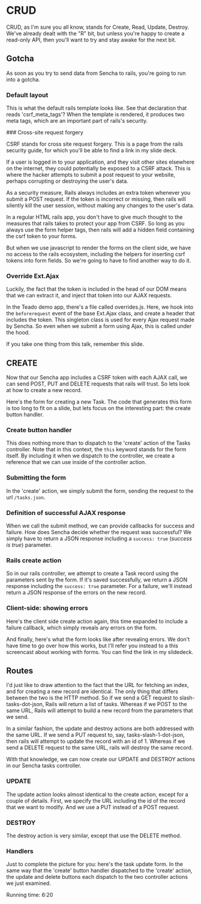 # CRUD

CRUD, as I'm sure you all know, stands for Create, Read, Update, Destroy. We've already dealt with the "R" bit, but unless you're happy to create a read-only API, then you'll want to try and stay awake for the next bit.

## Gotcha

As soon as you try to send data from Sencha to rails, you're going to run into a gotcha.

### Default layout

This is what the default rails template looks like. See that declaration that reads 'csrf_meta_tags'? When the template is rendered, it produces two meta tags, which are an important part of rails's security.

### Cross-site request forgery

CSRF stands for cross site request forgery. This is a page from the rails security guide, for which you'll be able to find a link in my slide deck.

If a user is logged in to your application, and they visit other sites elsewhere on the internet, they could potentially be exposed to a CSRF attack. This is where the hacker attempts to submit a post request to your website, perhaps corrupting or destroying the user's data.

As a security measure, Rails always includes an extra token whenever you submit a POST request. If the token is incorrect or missing, then rails will silently kill the user session, without making any changes to the user's data.

In a regular HTML rails app, you don't have to give much thought to the measures that rails takes to protect your app from CSRF. So long as you always use the form helper tags, then rails will add a hidden field containing the csrf token to your forms.

But when we use javascript to render the forms on the client side, we have no access to the rails ecosystem, including the helpers for inserting csrf tokens into form fields. So we're going to have to find another way to do it.

### Override Ext.Ajax

Luckily, the fact that the token is included in the head of our DOM means that we can extract it, and inject that token into our AJAX requests.

In the Teado demo app, there's a file called overrides.js. Here, we hook into the `beforerequest` event of the base Ext.Ajax class, and create a header that includes the token. This singleton class is used for every Ajax request made by Sencha. So even when we submit a form using Ajax, this is called under the hood.

If you take one thing from this talk, remember this slide.

## CREATE

Now that our Sencha app includes a CSRF token with each AJAX call, we can send POST, PUT and DELETE requests that rails will trust. So lets look at how to create a new record.

Here's the form for creating a new Task. The code that generates this form is too long to fit on a slide, but lets focus on the interesting part: the create button handler.

### Create button handler

This does nothing more than to dispatch to the 'create' action of the Tasks controller. Note that in this context, the `this` keyword stands for the form itself. By including it when we dispatch to the controller, we create a reference that we can use inside of the controller action.

### Submitting the form

In the 'create' action, we simply submit the form, sending the request to the url `/tasks.json`.

### Definition of successful AJAX response

When we call the submit method, we can provide callbacks for success and failure. How does Sencha decide whether the request was successful? We simply have to return a JSON response including a `success: true` (*success is true*) parameter.

### Rails create action

So in our rails controller, we attempt to create a Task record using the parameters sent by the form. If it's saved successfully, we return a JSON response including the `success: true` parameter. For a failure, we'll instead return a JSON response of the errors on the new record.

### Client-side: showing errors

Here's the client side create action again, this time expanded to include a failure callback, which simply reveals any errors on the form.

And finally, here's what the form looks like after revealing errors. We don't have time to go over how this works, but I'll refer you instead to a this screencast about working with forms. You can find the link in my slidedeck.

## Routes

I'd just like to draw attention to the fact that the URL for fetching an index, and for creating a new record are identical. The only thing that differs between the two is the HTTP method. So if we send a GET request to slash-tasks-dot-json, Rails will return a list of tasks. Whereas if we POST to the same URL, Rails will attempt to build a new record from the parameters that we send.

In a similar fashion, the update and destroy actions are both addressed with the same URL. If we send a PUT request to, say, tasks-slash-1-dot-json, then rails will attempt to update the record with an id of 1. Whereas if we send a DELETE request to the same URL, rails will destroy the same record.

With that knowledge, we can now create our UPDATE and DESTROY actions in our Sencha tasks controller.

### UPDATE

The update action looks almost identical to the create action, except for a couple of details. First, we specify the URL including the id of the record that we want to modify. And we use a PUT instead of a POST request.

### DESTROY

The destroy action is very similar, except that use the DELETE method.

### Handlers

Just to complete the picture for you: here's the task update form. In the same way that the 'create' button handler dispatched to the 'create' action, the update and delete buttons each dispatch to the two controller actions we just examined.

Running time: 6:20
